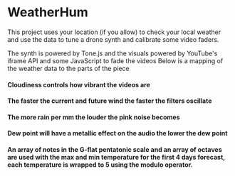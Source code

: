 # WeatherHum

This project uses your location (if you allow) to check your local weather and use the data to tune a drone synth and calibrate some video faders.

The synth is powered by Tone.js and the visuals powered by YouTube's iframe API and some JavaScript to fade the videos
Below is a mapping of the weather data to the parts of the piece

#### Cloudiness controls how vibrant the videos are

#### The faster the current and future wind the faster the filters oscillate

#### The more rain per mm the louder the pink noise becomes

#### Dew point will have a metallic effect on the audio the lower the dew point

#### An array of notes in the G-flat pentatonic scale and an array of octaves are used with the max and min temperature for the first 4 days forecast, each temperature is wrapped to 5 using the modulo operator.
